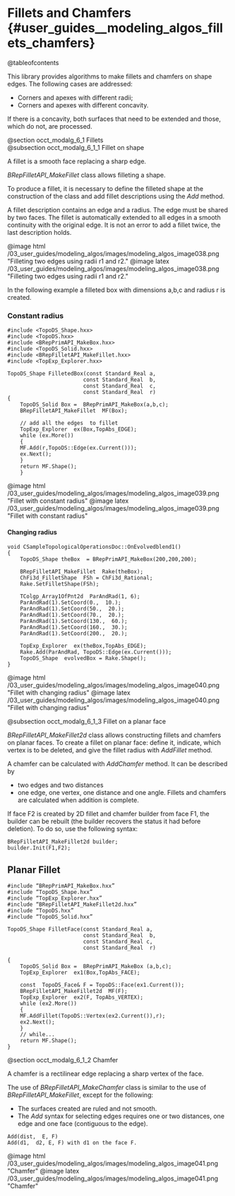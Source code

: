 Fillets and Chamfers {#user_guides__modeling_algos_fillets_chamfers}
====================

@tableofcontents

This library provides algorithms to make fillets and chamfers on shape edges.
The following cases are addressed:

  * Corners and apexes with different radii; 
  * Corners and apexes with different concavity. 

If there is a concavity, both surfaces that need to be extended and those, which do not, are processed.

@section occt_modalg_6_1 Fillets  
@subsection occt_modalg_6_1_1 Fillet on shape

A fillet is a smooth  face replacing a sharp edge.

*BRepFilletAPI_MakeFillet* class allows filleting a shape.  

To produce a fillet, it is necessary to define the filleted shape at the construction of the class and  add fillet  descriptions using the *Add* method.

A fillet description contains an edge and a  radius. The edge must be shared by two faces. The fillet is automatically extended to all edges in a smooth continuity with the original  edge. It is not an error to add a fillet twice,  the last description holds. 

@image html /03_user_guides/modeling_algos/images/modeling_algos_image038.png "Filleting two edges using radii r1 and  r2."
@image latex /03_user_guides/modeling_algos/images/modeling_algos_image038.png "Filleting two edges using radii r1 and  r2."

In the following example  a filleted box with dimensions a,b,c and radius r is created. 

### Constant  radius 


~~~~~
#include <TopoDS_Shape.hxx> 
#include <TopoDS.hxx> 
#include <BRepPrimAPI_MakeBox.hxx> 
#include <TopoDS_Solid.hxx> 
#include <BRepFilletAPI_MakeFillet.hxx> 
#include <TopExp_Explorer.hxx> 

TopoDS_Shape FilletedBox(const Standard_Real a, 
						const Standard_Real  b, 
						const Standard_Real  c, 
						const Standard_Real  r) 
{ 
	TopoDS_Solid Box =  BRepPrimAPI_MakeBox(a,b,c); 
	BRepFilletAPI_MakeFillet  MF(Box); 

	// add all the edges  to fillet 
	TopExp_Explorer  ex(Box,TopAbs_EDGE); 
	while (ex.More()) 
	{ 
	MF.Add(r,TopoDS::Edge(ex.Current())); 
	ex.Next(); 
	} 
	return MF.Shape(); 
	} 
~~~~~

@image html /03_user_guides/modeling_algos/images/modeling_algos_image039.png "Fillet with constant radius"
@image latex /03_user_guides/modeling_algos/images/modeling_algos_image039.png "Fillet with constant radius"

#### Changing radius


~~~~~
void CSampleTopologicalOperationsDoc::OnEvolvedblend1() 
{ 
	TopoDS_Shape theBox  = BRepPrimAPI_MakeBox(200,200,200); 

	BRepFilletAPI_MakeFillet  Rake(theBox); 
	ChFi3d_FilletShape  FSh = ChFi3d_Rational; 
	Rake.SetFilletShape(FSh); 

	TColgp_Array1OfPnt2d  ParAndRad(1, 6); 
	ParAndRad(1).SetCoord(0.,  10.); 
	ParAndRad(1).SetCoord(50.,  20.); 
	ParAndRad(1).SetCoord(70.,  20.); 
	ParAndRad(1).SetCoord(130.,  60.); 
	ParAndRad(1).SetCoord(160.,  30.); 
	ParAndRad(1).SetCoord(200.,  20.); 

	TopExp_Explorer  ex(theBox,TopAbs_EDGE); 
	Rake.Add(ParAndRad, TopoDS::Edge(ex.Current())); 
	TopoDS_Shape  evolvedBox = Rake.Shape(); 
} 
~~~~~

@image html /03_user_guides/modeling_algos/images/modeling_algos_image040.png	"Fillet with changing radius"
@image latex /03_user_guides/modeling_algos/images/modeling_algos_image040.png	"Fillet with changing radius"
 
@subsection occt_modalg_6_1_3 Fillet on a planar face

*BRepFilletAPI_MakeFillet2d* class allows constructing fillets and chamfers on planar faces. 
To create a fillet on planar face: define it, indicate, which vertex is  to be deleted, and give the fillet radius with *AddFillet* method. 

A chamfer can be calculated with *AddChamfer* method. It can be  described by 
  * two edges and two distances
  * one edge, one vertex, one  distance and one angle.
Fillets and chamfers are calculated when addition is  complete. 

If face F2 is created by 2D fillet and chamfer builder from face F1, the builder can be rebuilt (the  builder recovers the status it had before deletion). To do so, use the  following syntax: 
~~~~~
BRepFilletAPI_MakeFillet2d builder; 
builder.Init(F1,F2); 
~~~~~

Planar Fillet
-------------

~~~~~
#include “BRepPrimAPI_MakeBox.hxx” 
#include “TopoDS_Shape.hxx” 
#include “TopExp_Explorer.hxx” 
#include “BRepFilletAPI_MakeFillet2d.hxx” 
#include “TopoDS.hxx” 
#include “TopoDS_Solid.hxx” 

TopoDS_Shape FilletFace(const Standard_Real a, 
						const Standard_Real  b, 
						const Standard_Real c, 
						const Standard_Real  r) 

{ 
	TopoDS_Solid Box =  BRepPrimAPI_MakeBox (a,b,c); 
	TopExp_Explorer  ex1(Box,TopAbs_FACE); 

	const  TopoDS_Face& F = TopoDS::Face(ex1.Current()); 
	BRepFilletAPI_MakeFillet2d  MF(F); 
	TopExp_Explorer  ex2(F, TopAbs_VERTEX); 
	while (ex2.More()) 
	{ 
	MF.AddFillet(TopoDS::Vertex(ex2.Current()),r); 
	ex2.Next(); 
	} 
	// while... 
	return MF.Shape(); 
} 
~~~~~

@section occt_modalg_6_1_2 Chamfer

A chamfer is a rectilinear edge  replacing a sharp vertex of the face.

The use of *BRepFilletAPI_MakeChamfer* class is similar to the use of  *BRepFilletAPI_MakeFillet*, except for the following: 
* The surfaces created are  ruled and not smooth. 
* The *Add* syntax for  selecting edges requires one or two distances, one edge and one face  (contiguous to the edge).

~~~~~ 
Add(dist,  E, F) 
Add(d1,  d2, E, F) with d1 on the face F. 
~~~~~

@image html /03_user_guides/modeling_algos/images/modeling_algos_image041.png	"Chamfer"
@image latex /03_user_guides/modeling_algos/images/modeling_algos_image041.png	"Chamfer"